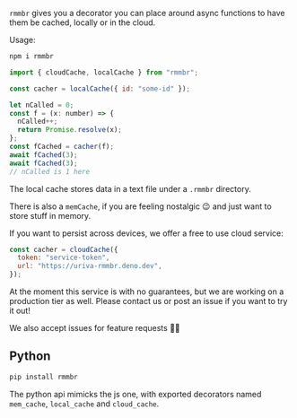 `rmmbr` gives you a decorator you can place around async functions to have them be cached, locally or in the cloud.

Usage:

```sh
npm i rmmbr
```

```js
import { cloudCache, localCache } from "rmmbr";

const cacher = localCache({ id: "some-id" });

let nCalled = 0;
const f = (x: number) => {
  nCalled++;
  return Promise.resolve(x);
};
const fCached = cacher(f);
await fCached(3);
await fCached(3);
// nCalled is 1 here
```

The local cache stores data in a text file under a `.rmmbr` directory.

There is also a `memCache`, if you are feeling nostalgic 😉 and just want to store stuff in memory.

If you want to persist across devices, we offer a free to use cloud service:

```js
const cacher = cloudCache({
  token: "service-token",
  url: "https://uriva-rmmbr.deno.dev",
});
```

At the moment this service is with no guarantees, but we are working on a production tier as well. Please contact us or post an issue if you want to try it out!

We also accept issues for feature requests 👩‍🔧

## Python

```sh
pip install rmmbr
```

The python api mimicks the js one, with exported decorators named `mem_cache`, `local_cache` and `cloud_cache`.
